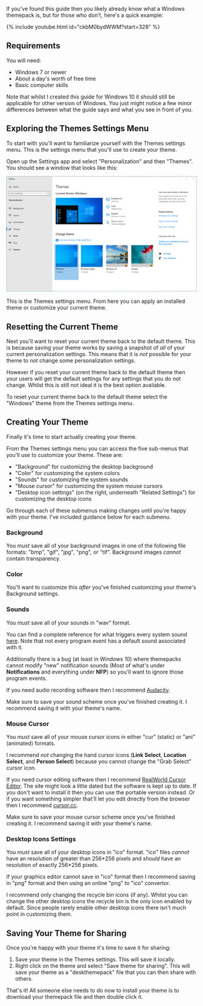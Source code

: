 ---
---

If you've found this guide then you likely already know what a Windows themepack is, but for those who don't, here's a quick example:

{% include youtube.html id="ckbM0bydWWM?start=328" %}

## Requirements
You will need:
- Windows 7 or newer
- About a day's worth of free time
- Basic computer skills

Note that whilst I created this guide for Windows 10 it should still be applicable for other version of Windows.
You just might notice a few minor differences between what the guide says and what you see in front of you.

## Exploring the Themes Settings Menu
To start with you'll want to familiarize yourself with the Themes settings menu.
This is *the* settings menu that you'll use to create your theme.

Open up the Settings app and select "Personalization" and then "Themes".
You should see a window that looks like this:

![Themes Settings Menu](/assets/2023-12-08-how-to-create-a-windows-themepack/windows-10-themes-menu.png)

This is the Themes settings menu.
From here you can apply an installed theme or customize your current theme.

## Resetting the Current Theme
Next you'll want to reset your current theme back to the default theme.
This is because saving your theme works by saving a snapshot of *all* of your current personalization settings.
This means that it is *not* possible for your theme to *not* change some personalization settings.

However if you reset your current theme back to the default theme then your users will get the default settings for any settings that you do not change.
Whilst this is still not ideal it is the best option available.

To reset your current theme back to the default theme select the "Windows" theme from the Themes settings menu.

## Creating Your Theme
Finally it's time to start actually creating your theme.

From the Themes settings menu you can access the five sub-menus that you'll use to customize your theme.
These are:
- "Background" for customizing the desktop background
- "Color" for customizing the system colors
- "Sounds" for customizing the system sounds
- "Mouse cursor" for customizing the system mouse cursors
- "Desktop icon settings" (on the right, underneath "Related Settings") for customizing the desktop icons

Go through each of these submenus making changes until you're happy with your theme.
I've included guidance below for each submenu.

### Background
You *must* save all of your background images in one of the following file formats: "bmp", "gif", "jpg", "png", or "tif".
Background images *cannot* contain transparency.

### Color
You'll want to customize this *after* you've finished customizing your theme's Background settings.

### Sounds
You *must* save all of your sounds in "wav" format.

You can find a complete reference for what triggers every system sound [here](/2023/12/08/trigger-conditions-for-every-windows-sound).
Note that not every program event has a default sound associated with it.

Additionally there is a bug (at least in Windows 10) where themepacks cannot modify "new" notification sounds (Most of what's under **Notifications** and everything under **NFP**) so you'll want to ignore those program events.

If you need audio recording software then I recommend [Audacity](https://www.audacityteam.org/).

Make sure to save your sound scheme once you've finished creating it.
I recommend saving it with your theme's name.

### Mouse Cursor
You *must* save all of your mouse cursor icons in either "cur" (static) or "ani" (animated) formats.

I recommend *not* changing the hand cursor icons (**Link Select**, **Location Select**, and **Person Select**) because you cannot change the "Grab Select" cursor icon.

If you need cursor editing software then I recommend [RealWorld Cursor Editor](http://www.rw-designer.com/cursor-maker).
The site might look a little dated but the software is kept up to date.
If you don't want to install it then you can use the portable version instead.
Or if you want something simpler that'll let you edit directly from the browser then I recommend [cursor.cc](https://www.cursor.cc/).

Make sure to save your mouse cursor scheme once you've finished creating it.
I recommend saving it with your theme's name.

### Desktop Icons Settings
You *must* save all of your desktop icons in "ico" format.
"ico" files *cannot* have an resolution of greater than 256\*256 pixels and *should* have an resolution of exactly 256\*256 pixels.

If your graphics editor cannot save in "ico" format then I recommend saving in "png" format and then using an online "png" to "ico" convertor.

I recommend only changing the recycle bin icons (if any).
Whilst you can change the other desktop icons the recycle bin is the only icon enabled by default.
Since people rarely enable other desktop icons there isn't much point in customizing them.

## Saving Your Theme for Sharing
Once you're happy with your theme it's time to save it for sharing:

1. Save your theme in the Themes settings.
    This will save it locally.
2. Right click on the theme and select "Save theme for sharing".
    This will save your theme as a "deskthemepack" file that you can then share with others.

That's it!
All someone else needs to do now to install your theme is to download your themepack file and then double click it.
